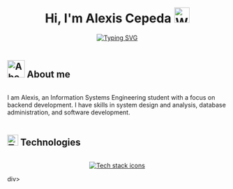 <!-- Main header -->
<h1 align="center">
  <b>Hi, I'm Alexis Cepeda</b>
  <img src="https://media.giphy.com/media/hvRJCLFzcasrR4ia7z/giphy.gif" width="35" alt="Waving hand emoji">
</h1>

<!-- Animated subtitle -->
<p align="center">
  <a href="https://github.com/DenverCoder1/readme-typing-svg" target="_blank">
    <img src="https://readme-typing-svg.herokuapp.com?font=Time+New+Roman&color=cyan&size=20&center=true&vCenter=true&width=600&height=100&lines=System+Engineering+Student;Systems+Analyst;Backend+Developer;Linux+Enthusiast" alt="Typing SVG">
  </a>
</p>

<!-- About me section -->
<div id="about-me">
  <h2 style="display: inline-block;">
    <img src="https://github.com/7oSkaaa/7oSkaaa/blob/main/Images/about_me.gif?raw=true" width="40" alt="About me icon"> About me
  </h2>
  <p>
    I am Alexis, an Information Systems Engineering student with a focus on backend development. I have skills in system design and analysis, database administration, and software development.
  </p>
</div>

<!-- Technologies section -->
<div id="technologies">
  <h2 style="display: inline-block;">
    <img src="https://media2.giphy.com/media/QssGEmpkyEOhBCb7e1/giphy.gif?cid=ecf05e47a0n3gi1bfqntqmob8g9aid1oyj2wr3ds3mg700bl&rid=giphy.gif" width="25" alt="Technologies icon"> Technologies
  </h2>
  <p align="center">
    <a href="https://skillicons.dev" target="_blank">
      <img src="https://skillicons.dev/icons?i=html,css,js,java,spring,mysql,postman,docker,linux,git,github&perline=11" alt="Tech stack icons">
    </a>
 </p>
div>
